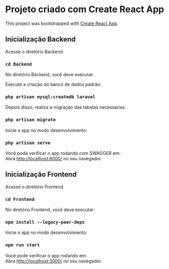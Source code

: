 # Projeto criado com Create React App

This project was bootstrapped with [Create React App](https://github.com/facebook/create-react-app).

## Inicialização Backend

Acesse o diretório Backend
### `cd Backend`

No diretório Backend, você deve executar:

Execute a criação do banco de dados padrão:
### `php artisan mysql:createdb laravel`

Depois disso, realiza a migração das tabelas necessarias:
### `php artisan migrate`

Inicie o app no modo desenvolvimento:
### `php artisan serve`

Você pode verificar o app rodando com SWAGGER em:\
Abra [http://localhost:8000/](http://localhost:8000/) no seu navegador.


## Inicialização Frontend

Acesse o diretório Frontend
### `cd Frontend`

No diretório Frontend, você deve executar:
### `npm install --legacy-peer-deps`

Inicie o app no modo desenvolvimento:
### `npm run start`

Você pode verificar o app rodando em:\
Abra [http://localhost:3000/](http://localhost:3000/) no seu navegador.


